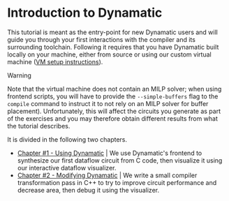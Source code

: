 # Introduction to Dynamatic

This tutorial is meant as the entry-point for new Dynamatic users and will guide you through your first interactions with the compiler and its surrounding toolchain. Following it requires that you have Dynamatic built locally on your machine, either from source or using our custom virtual machine ([VM setup instructions](../../VMSetup.md)).

> [!WARNING]
> Note that the virtual machine does not contain an MILP solver; when using frontend scripts, you will have to provide the `--simple-buffers` flag to the `compile` command to instruct it to not rely on an MILP solver for buffer placement). Unfortunately, this will affect the circuits you generate as part of the exercises and you may therefore obtain different results from what the tutorial describes.

It is divided in the following two chapters.

- [Chapter #1 - Using Dynamatic](UsingDynamatic.md) | We use Dynamatic's frontend to synthesize our first dataflow circuit from C code, then visualize it using our interactive dataflow visualizer.
- [Chapter #2 - Modifying Dynamatic](ModifyingDynamatic.md) | We write a small compiler transformation pass in C++ to try to improve circuit performance and decrease area, then debug it using the visualizer.